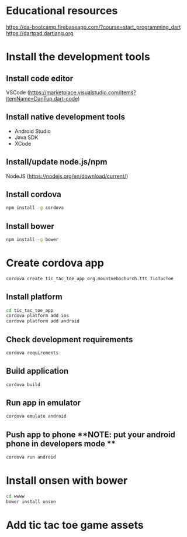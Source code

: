 # Educational resources
https://da-bootcamp.firebaseapp.com/?course=start_programming_dart<br/>
https://dartpad.dartlang.org
 
# Install the development tools
  
## Install code editor
  VSCode (https://marketplace.visualstudio.com/items?itemName=DanTup.dart-code)
   
## Install native development tools
   * Android Studio
   * Java SDK
   * XCode

## Install/update node.js/npm
   NodeJS (https://nodejs.org/en/download/current/)

## Install cordova
   ```bash 
   npm install -g cordova
   ```

## Install bower
   ```bash 
   npm install -g bower
   ```

# Create cordova app 
   ```bash 
   cordova create tic_tac_toe_app org.mountnebochurch.ttt TicTacToe
   ```

## Install platform
   ```bash
   cd tic_tac_toe_app   
   cordova platform add ios   
   cordova platform add android
   ```

## Check development requirements
   ```bash 
   cordova requirements
   ```

## Build application
   ```bash
   cordova build
   ```
   
## Run app in emulator
   ```bash
   cordova emulate android
   ```

## Push app to phone **NOTE: put your android phone in developers mode **
   ```bash
   cordova run android
   ```
    
# Install onsen with bower
   ```bash
   cd wwww
   bower install onsen
   ```
# Add tic tac toe game assets
